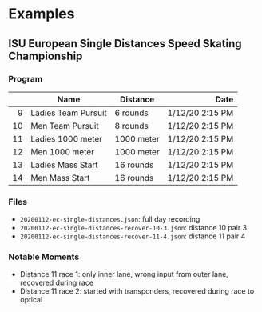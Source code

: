 # Examples

## ISU European Single Distances Speed Skating Championship

### Program

| | Name | Distance | Date |
| ---: | --- | --- | ---: |
9 | Ladies Team Pursuit	| 6 rounds | 1/12/20 2:15 PM
10 | Men Team Pursuit	| 8 rounds | 1/12/20 2:15 PM
11 | Ladies 1000 meter	| 1000 meter | 1/12/20 2:15 PM
12 | Men 1000 meter	| 1000 meter | 1/12/20 2:15 PM
13 | Ladies Mass Start	| 16 rounds | 1/12/20 2:15 PM
14 | Men Mass Start	| 16 rounds | 1/12/20 2:15 PM

### Files

- `20200112-ec-single-distances.json`: full day recording
- `20200112-ec-single-distances-recover-10-3.json`: distance 10 pair 3
- `20200112-ec-single-distances-recover-11-4.json`: distance 11 pair 4

### Notable Moments

- Distance 11 race 1: only inner lane, wrong input from outer lane, recovered during race
- Distance 11 race 2: started with transponders, recovered during race to optical

